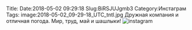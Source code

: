 Title:
Date:2018-05-02 09:29:18
Slug:BiRSJUJgmb3
Category:Инстаграм
Tags:
image:2018-05-02_09-29-18_UTC_tntl.jpg
Дружная компания и отличная погода. Мир, труд, май и шашлыки!
![instagram]({attach}images/2018-05-02_09-29-18_UTC.jpg)
